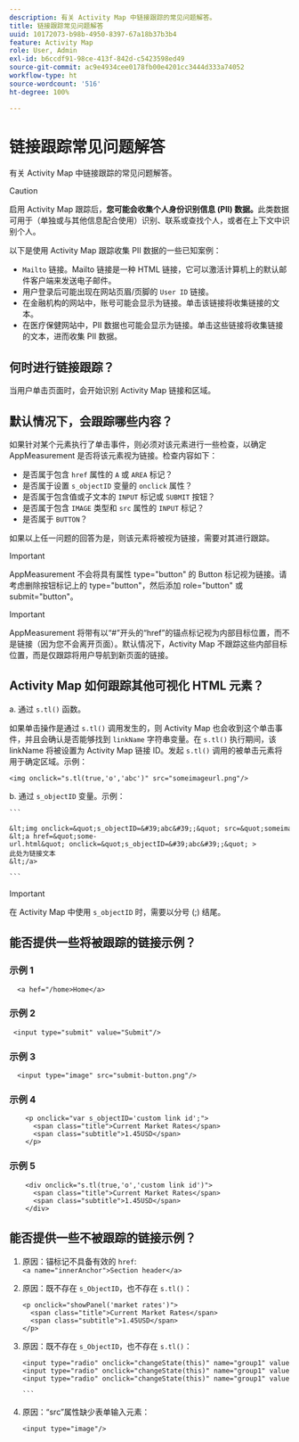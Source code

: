 ```yaml
---
description: 有关 Activity Map 中链接跟踪的常见问题解答。
title: 链接跟踪常见问题解答
uuid: 10172073-b98b-4950-8397-67a18b37b3b4
feature: Activity Map
role: User, Admin
exl-id: b6ccdf91-98ce-413f-842d-c5423598ed49
source-git-commit: ac9e4934cee0178fb00e4201cc3444d333a74052
workflow-type: ht
source-wordcount: '516'
ht-degree: 100%

---
```


# 链接跟踪常见问题解答

有关 Activity Map 中链接跟踪的常见问题解答。

>[!CAUTION]
>
>启用 Activity Map 跟踪后，**您可能会收集个人身份识别信息 (PII) 数据。**&#x200B;此类数据可用于（单独或与其他信息配合使用）识别、联系或查找个人，或者在上下文中识别个人。

以下是使用 Activity Map 跟踪收集 PII 数据的一些已知案例：

* `Mailto` 链接。Mailto 链接是一种 HTML 链接，它可以激活计算机上的默认邮件客户端来发送电子邮件。
* 用户登录后可能出现在网站页眉/页脚的 `User ID` 链接。
* 在金融机构的网站中，账号可能会显示为链接。单击该链接将收集链接的文本。
* 在医疗保健网站中，PII 数据也可能会显示为链接。单击这些链接将收集链接的文本，进而收集 PII 数据。

## 何时进行链接跟踪？

当用户单击页面时，会开始识别 Activity Map 链接和区域。

## 默认情况下，会跟踪哪些内容？

如果针对某个元素执行了单击事件，则必须对该元素进行一些检查，以确定 AppMeasurement 是否将该元素视为链接。检查内容如下：

* 是否属于包含 `href` 属性的 `A` 或 `AREA` 标记？
* 是否属于设置 `s_objectID` 变量的 `onclick` 属性？
* 是否属于包含值或子文本的 `INPUT` 标记或 `SUBMIT` 按钮？
* 是否属于包含 `IMAGE` 类型和 `src` 属性的 `INPUT` 标记？
* 是否属于 `BUTTON`？

如果以上任一问题的回答为是，则该元素将被视为链接，需要对其进行跟踪。

>[!IMPORTANT]
>
>AppMeasurement 不会将具有属性 type=&quot;button&quot; 的 Button 标记视为链接。请考虑删除按钮标记上的 type=&quot;button&quot;，然后添加 role=&quot;button&quot; 或 submit=&quot;button&quot;。

>[!IMPORTANT]
>
>AppMeasurement 将带有以“#”开头的“href”的锚点标记视为内部目标位置，而不是链接（因为您不会离开页面）。默认情况下，Activity Map 不跟踪这些内部目标位置，而是仅跟踪将用户导航到新页面的链接。

## Activity Map 如何跟踪其他可视化 HTML 元素？

a. 通过 `s.tl()` 函数。

如果单击操作是通过 `s.tl()` 调用发生的，则 Activity Map 也会收到这个单击事件，并且会确认是否能够找到 `linkName` 字符串变量。在 `s.tl()` 执行期间，该 linkName 将被设置为 Activity Map 链接 ID。发起 `s.tl()` 调用的被单击元素将用于确定区域。示例：

```
<img onclick="s.tl(true,'o','abc')" src="someimageurl.png"/>
```

b. 通过 `s_objectID` 变量。示例：

    ``` 
    
    &lt;img onclick=&quot;s_objectID=&#39;abc&#39;;&quot; src=&quot;someimageurl.png&quot;/>
    &lt;a href=&quot;some-url.html&quot; onclick=&quot;s_objectID=&#39;abc&#39;;&quot; >
    此处为链接文本
    &lt;/a>
    
    ```

>[!IMPORTANT]
>
>在 Activity Map 中使用 `s_objectID` 时，需要以分号 (;) 结尾。

## 能否提供一些将被跟踪的链接示例？

### 示例 1

```
  <a hef="/home>Home</a>
```

### 示例 2

```
 <input type="submit" value="Submit"/>
```

### 示例 3

```
  <input type="image" src="submit-button.png"/>
```

### 示例 4

```
    <p onclick="var s_objectID='custom link id';">
      <span class="title">Current Market Rates</span>
      <span class="subtitle">1.45USD</span>
    </p>
```

### 示例 5

```
    <div onclick="s.tl(true,'o','custom link id')">
      <span class="title">Current Market Rates</span>
      <span class="subtitle">1.45USD</span>
    </div>
```

## 能否提供一些不被跟踪的链接示例？

1. 原因：锚标记不具备有效的 `href`:
   `<a name="innerAnchor">Section header</a>`

1. 原因：既不存在 `s_ObjectID`，也不存在 `s.tl()`：

   ```
   <p onclick="showPanel('market rates')">
     <span class="title">Current Market Rates</span>
     <span class="subtitle">1.45USD</span>
   </p>
   ```

1. 原因：既不存在 `s_ObjectID`，也不存在 `s.tl()`：

   ``` 
   <input type="radio" onclick="changeState(this)" name="group1" value="A"/>
   <input type="radio" onclick="changeState(this)" name="group1" value="B"/>
   <input type="radio" onclick="changeState(this)" name="group1" value="C"/>
   
   ```  
   
1. 原因：“src”属性缺少表单输入元素：

   `<input type="image"/>`

